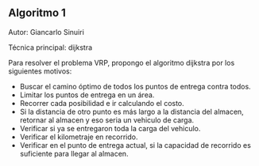 ## Algoritmo 1

Autor: Giancarlo Sinuiri

Técnica principal: dijkstra

Para resolver el problema VRP, propongo el algoritmo dijkstra por los siguientes motivos:

- Buscar el camino óptimo de todos los puntos de entrega contra todos.
- Limitar los puntos de entrega en un área.
- Recorrer cada posibilidad e ir calculando el costo.
- Si la distancia de otro punto es más largo a la distancia del almacen, retornar al almacen y eso seria un vehiculo de carga.
- Verificar si ya se entregaron toda la carga del vehiculo.
- Verificar el kilometraje en recorrido.
- Verificar en el punto de entrega actual, si la capacidad de recorrido es suficiente para llegar al almacen.
